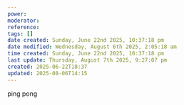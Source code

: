 ```yaml
---
power: 
moderator: 
reference: 
tags: []
date created: Sunday, June 22nd 2025, 10:37:18 pm
date modified: Wednesday, August 6th 2025, 2:05:18 am
time created: Sunday, June 22nd 2025, 10:37:18 pm
last update: Thursday, August 7th 2025, 9:27:07 pm
created: 2025-06-22T18:37
updated: 2025-08-06T14:15
---
```

ping pong